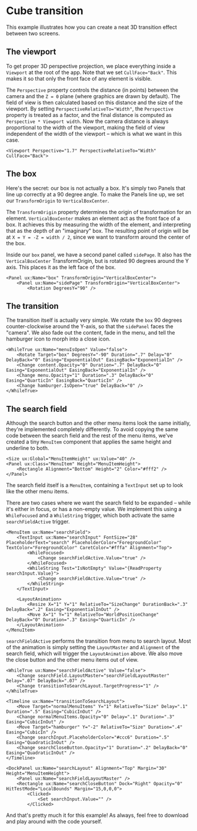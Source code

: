# Cube transition

This example illustrates how you can create a neat 3D transition effect between two screens.

## The viewport

To get proper 3D perspective projection, we place everything inside a `Viewport` at the root of the app.
Note that we set `CullFace="Back"`. This makes it so that only the front face of any element is visible.

The `Perspective` property controls the distance (in points) between the camera and the `Z = 0` plane (where graphics are drawn by default).
The field of view is then calculated based on this distance and the size of the viewport.
By setting `PerspectiveRelativeTo="Width"`, the `Perspective` property is treated as a factor, and the final distance is computed as `Perspective * Viewport width`. Now the camera distance is always proportional to the width of the viewport, making the field of view independent of the width of the viewport – which is what we want in this case.

<!-- snippet-begin:code/MainView.ux:Viewport -->

```
<Viewport Perspective="1.7" PerspectiveRelativeTo="Width" CullFace="Back">
```

<!-- snippet-end -->

## The box

Here's the secret: our box is not actually a box. It's simply two Panels that line up correctly at a 90 degree angle.
To make the Panels line up, we set our `TransformOrigin` to `VerticalBoxCenter`.

The `TransformOrigin` property determines the origin of transformation for an element.
`VerticalBoxCenter` makes an element act as the front face of a box.
It achieves this by measuring the width of the element, and interpreting that as the depth of an "imaginary" box.
The resulting point of origin will be at `X = Y = -Z = width / 2`, since we want to transform around the center of the box.

Inside our `box` panel, we have a second panel called `sidePage`.
It also has the `VerticalBoxCenter` TransformOrigin, but is rotated 90 degrees around the Y axis.
This places it as the left face of the box.

<!-- snippet-begin:code/MainView.ux:Box -->

```
<Panel ux:Name="box" TransformOrigin="VerticalBoxCenter">
    <Panel ux:Name="sidePage" TransformOrigin="VerticalBoxCenter">
        <Rotation DegreesY="90" />
```

<!-- snippet-end -->

## The transition

The transition itself is actually very simple.
We rotate the `box` 90 degrees counter-clockwise around the Y-axis, so that the `sidePanel` faces the "camera".
We also fade out the content, fade in the menu, and tell the hamburger icon to morph into a close icon.

<!-- snippet-begin:code/MainView.ux:MenuIsOpenTrigger -->

```
<WhileTrue ux:Name="menuIsOpen" Value="false">
    <Rotate Target="box" DegreesY="-90" Duration=".7" Delay="0" DelayBack="0" Easing="ExponentialOut" EasingBack="ExponentialIn" />
    <Change content.Opacity="0" Duration=".7" DelayBack="0" Easing="ExponentialOut" EasingBack="ExponentialIn" />
    <Change menu.Opacity="1" Duration=".3" DelayBack="0" Easing="QuarticIn" EasingBack="QuarticIn" /> 
    <Change hamburger.IsOpen="true" DelayBack="0" />
</WhileTrue>
```

<!-- snippet-end -->

## The search field

Although the search button and the other menu items look the same initially, they're implemented completely differently.
To avoid copying the same code between the search field and the rest of the menu items, we've created a tiny `MenuItem` component that applies the same height and underline to both.


<!-- snippet-begin:code/MainView.ux:MenuItem -->

```
<Size ux:Global="MenuItemHeight" ux:Value="40" />
<Panel ux:Class="MenuItem" Height="MenuItemHeight">
    <Rectangle Alignment="Bottom" Height="2" Color="#fff2" />
</Panel>
```

<!-- snippet-end -->

The search field itself is a `MenuItem`, containing a `TextInput` set up to look like the other menu items.

There are two cases where we want the search field to be expanded – while it's either in focus, or has a non-empty value.
We implement this using a `WhileFocused` and a `WhileString` trigger, which both activate the same `searchFieldActive` trigger.

<!-- snippet-begin:code/MainView.ux:SearchField -->

```
<MenuItem ux:Name="searchField">
    <TextInput ux:Name="searchInput" FontSize="28" PlaceholderText="search" PlaceholderColor="ForegroundColor" TextColor="ForegroundColor" CaretColor="#fffa" Alignment="Top">
        <WhileFocused>
            <Change searchFieldActive.Value="true" />
        </WhileFocused>
        <WhileString Test="IsNotEmpty" Value="{ReadProperty searchInput.Value}">
            <Change searchFieldActive.Value="true" />
        </WhileString>
    </TextInput>
    
    <LayoutAnimation>
        <Resize X="1" Y="1" RelativeTo="SizeChange" DurationBack=".3" DelayBack=".2" Easing="ExponentialInOut" />
        <Move X="1" Y="1" RelativeTo="WorldPositionChange" DelayBack="0" Duration=".3" Easing="QuarticIn" />
    </LayoutAnimation>
</MenuItem>
```

<!-- snippet-end -->

`searchFieldActive` performs the transition from menu to search layout.
Most of the animation is simply setting the `LayoutMaster` and `Alignment` of the search field, which will trigger the `LayoutAnimation` above. We also move the close button and the other menu items out of view.

<!-- snippet-begin:code/MainView.ux:SearchFieldTransitionAndLayout -->

```
<WhileTrue ux:Name="searchFieldActive" Value="false">
    <Change searchField.LayoutMaster="searchFieldLayoutMaster" Delay=".07" DelayBack=".07" />
    <Change transitionToSearchLayout.TargetProgress="1" />
</WhileTrue>

<Timeline ux:Name="transitionToSearchLayout">
    <Move Target="normalMenuItems" Y="1" RelativeTo="Size" Delay=".1" Duration=".5" Easing="CubicInOut" />
    <Change normalMenuItems.Opacity="0" Delay=".1" Duration=".3" Easing="CubicInOut" />
    <Move Target="hamburger" Y="-2" RelativeTo="Size" Duration=".4" Easing="CubicIn" />
    <Change searchInput.PlaceholderColor="#ccc6" Duration=".5" Easing="QuadraticInOut" />
    <Change searchCloseButton.Opacity="1" Duration=".2" DelayBack="0" Easing="QuadraticInOut" />
</Timeline>

<DockPanel ux:Name="searchLayout" Alignment="Top" Margin="30" Height="MenuItemHeight">
    <Panel ux:Name="searchFieldLayoutMaster" />
    <Rectangle ux:Name="searchCloseButton" Dock="Right" Opacity="0" HitTestMode="LocalBounds" Margin="15,0,0,0">
        <Clicked>
            <Set searchInput.Value="" />
        </Clicked>
```

<!-- snippet-end -->


And that's pretty much it for this example!
As always, feel free to download and play around with the code yourself.